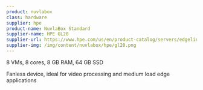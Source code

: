 ```yaml
---
product: nuvlabox
class: hardware
supplier: hpe
product-name: NuvlaBox Standard
supplier-name: HPE GL20
supplier-url: https://www.hpe.com/us/en/product-catalog/servers/edgeline-systems/pip.hpe-edgeline-el20-intelligent-gateway.1008670391.html
supplier-img: /img/content/nuvlabox/hpe/gl20.png
---
```


8 VMs, 8 cores, 8 GB RAM, 64 GB SSD

Fanless device, ideal for video processing and medium load edge applications
